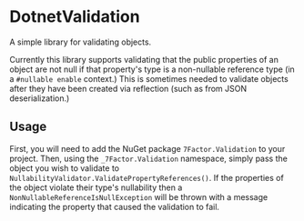 # DotnetValidation

A simple library for validating objects.

Currently this library supports validating that the public properties of an object are
not null if that property's type is a non-nullable reference type (in a `#nullable enable`
context.) This is sometimes needed to validate objects after they have been created via
reflection (such as from JSON deserialization.)


## Usage

First, you will need to add the NuGet package `7Factor.Validation` to your project. Then,
using the `_7Factor.Validation` namespace, simply pass the object you wish to validate to 
`NullabilityValidator.ValidatePropertyReferences()`. If the properties of the object violate 
their type's nullability then a `NonNullableReferenceIsNullException` will be thrown with a
message indicating the property that caused the validation to fail.
